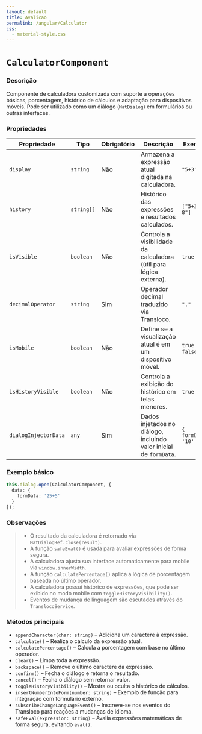 ```yaml
---
layout: default
title: Avalicao
permalink: /angular/Calculator
css:
  - material-style.css
---
```


# `CalculatorComponent`

### Descrição

Componente de calculadora customizada com suporte a operações básicas, porcentagem, histórico de cálculos e adaptação para dispositivos móveis. Pode ser utilizado como um diálogo (`MatDialog`) em formulários ou outras interfaces.

### Propriedades

| Propriedade           | Tipo             | Obrigatório | Descrição                                                                 | Exemplo                                         |
|-----------------------|------------------|-------------|---------------------------------------------------------------------------|-------------------------------------------------|
| `display`             | `string`         | Não         | Armazena a expressão atual digitada na calculadora.                      | `"5+3"`                                         |
| `history`             | `string[]`       | Não         | Histórico das expressões e resultados calculados.                        | `["5+3 = 8"]`                                   |
| `isVisible`           | `boolean`        | Não         | Controla a visibilidade da calculadora (útil para lógica externa).       | `true`                                          |
| `decimalOperator`     | `string`         | Sim         | Operador decimal traduzido via Transloco.                                | `","`                                           |
| `isMobile`            | `boolean`        | Não         | Define se a visualização atual é em um dispositivo móvel.                | `true` ou `false`                              |
| `isHistoryVisible`    | `boolean`        | Não         | Controla a exibição do histórico em telas menores.                       | `true`                                          |
| `dialogInjectorData`  | `any`            | Sim         | Dados injetados no diálogo, incluindo valor inicial de `formData`.       | `{ formData: '10' }`                            |

### Exemplo básico

```ts
this.dialog.open(CalculatorComponent, {
  data: {
    formData: '25+5'
  }
});
```
### Observações
> * O resultado da calculadora é retornado via `MatDialogRef.close(result)`. 
> * A função `safeEval()` é usada para avaliar expressões de forma segura.
> * A calculadora ajusta sua interface automaticamente para mobile via `window.innerWidth`.
> * A função `calculatePercentage()` aplica a lógica de porcentagem baseada no último operador.
> * A calculadora possui histórico de expressões, que pode ser exibido no modo mobile com `toggleHistoryVisibility()`. 
> * Eventos de mudança de linguagem são escutados através do `TranslocoService`.
 
### Métodos principais
* `appendCharacter(char: string)` – Adiciona um caractere à expressão.
* `calculate()` – Realiza o cálculo da expressão atual.
* `calculatePercentage()` – Calcula a porcentagem com base no último operador.
* `clear()` – Limpa toda a expressão.
* `backspace()` – Remove o último caractere da expressão.
* `confirm()` – Fecha o diálogo e retorna o resultado.
* `cancel()` – Fecha o diálogo sem retornar valor.
* `toggleHistoryVisibility()` – Mostra ou oculta o histórico de cálculos.
* `insertNumberIntoForm(number: string)` – Exemplo de função para integração com formulário externo.
* `subscribeChangeLanguageEvent()` – Inscreve-se nos eventos do Transloco para reações a mudanças de idioma.
* `safeEval(expression: string)` – Avalia expressões matemáticas de forma segura, evitando `eval()`.
